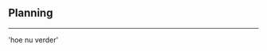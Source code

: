 <!-- .slide: data-background="#009EE0"> -->
<!-- .slide: data-background-image="css/theme/images/bg-office.jpg"> -->
<!-- .slide: data-background-size="cover"> -->

## Planning
---
'hoe nu verder'